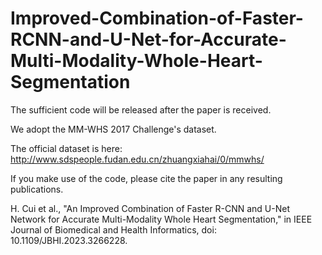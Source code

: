# Improved-Combination-of-Faster-RCNN-and-U-Net-for-Accurate-Multi-Modality-Whole-Heart-Segmentation

The sufficient code will be released after the paper is received.

We adopt the MM-WHS 2017 Challenge's dataset.

The official dataset is here: http://www.sdspeople.fudan.edu.cn/zhuangxiahai/0/mmwhs/


If you make use of the code, please cite the paper in any resulting publications.

H. Cui et al., "An Improved Combination of Faster R-CNN and U-Net Network for Accurate Multi-Modality Whole Heart Segmentation," in IEEE Journal of Biomedical and Health Informatics, doi: 10.1109/JBHI.2023.3266228.
